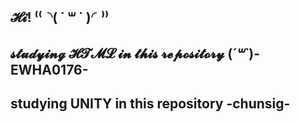 ## 𝓗𝓲! ⁽⁽◝( ˙ ꒳ ˙ )◜⁾⁾
## 𝓼𝓽𝓾𝓭𝔂𝓲𝓷𝓰 𝓗𝓣𝓜𝓛 𝓲𝓷 𝓽𝓱𝓲𝓼 𝓻𝓮𝓹𝓸𝓼𝓲𝓽𝓸𝓻𝔂 (*´꒳`*)-EWHA0176-
## studying UNITY in this repository -chunsig-